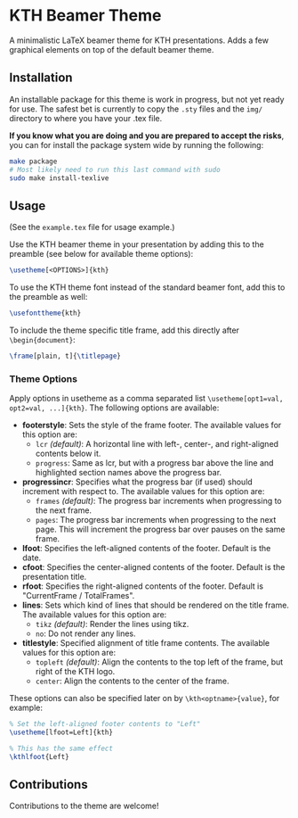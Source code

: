# KTH Beamer Theme
A minimalistic LaTeX beamer theme for KTH presentations. Adds a few graphical
elements on top of the default beamer theme.

## Installation
An installable package for this theme is work in progress, but not yet ready
for use. The safest bet is currently to copy the `.sty` files and the `img/`
directory to where you have your .tex file.

**If you know what you are doing and you are prepared to accept the risks**,
you can for install the package system wide by running the following:

```sh
make package
# Most likely need to run this last command with sudo
sudo make install-texlive
```

## Usage
(See the `example.tex` file for usage example.)

Use the KTH beamer theme in your presentation by adding this to the preamble
(see below for available theme options):

```tex
\usetheme[<OPTIONS>]{kth}
```

To use the KTH theme font instead of the standard beamer font, add this to the
preamble as well:

```tex
\usefonttheme{kth}
```

To include the theme specific title frame, add this directly after
`\begin{document}`:

```tex
\frame[plain, t]{\titlepage}
```

### Theme Options
Apply options in usetheme as a comma separated list
`\usetheme[opt1=val, opt2=val, ...]{kth}`. The following options are
available:

* **footerstyle**: Sets the style of the frame footer. The available values for
                   this option are:
  * `lcr` _(default)_: A horizontal line with left-, center-, and right-aligned
                       contents below it.
  * `progress`: Same as lcr, but with a progress bar above the line and
                highlighted section names above the progress bar.
* **progressincr**: Specifies what the progress bar (if used) should increment
                    with respect to. The available values for this option are:
  * `frames` _(default)_: The progress bar increments when progressing to the
                          next frame.
  * `pages`: The progress bar increments when progressing to the next page.
             This will increment the progress bar over pauses on the same
             frame.
* **lfoot**: Specifies the left-aligned contents of the footer. Default is the
             date.
* **cfoot**: Specifies the center-aligned contents of the footer. Default is
             the presentation title.
* **rfoot**: Specifies the right-aligned contents of the footer. Default is
             "CurrentFrame / TotalFrames".
* **lines**: Sets which kind of lines that should be rendered on the title
             frame. The available values for this option are:
  * `tikz` _(default)_: Render the lines using tikz.
  * `no`: Do not render any lines.
* **titlestyle**: Specified alignment of title frame contents. The available
                  values for this option are:
  * `topleft` _(default)_: Align the contents to the top left of the frame, but
                           right of the KTH logo.
  * `center`: Align the contents to the center of the frame.

These options can also be specified later on by `\kth<optname>{value}`, for
example:

```tex
% Set the left-aligned footer contents to "Left"
\usetheme[lfoot=Left]{kth}

% This has the same effect
\kthlfoot{Left}
```

## Contributions
Contributions to the theme are welcome!
